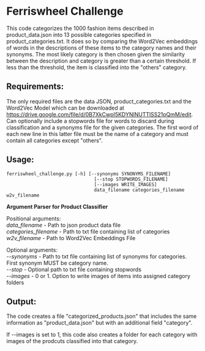 # Ferriswheel Challenge

This code categorizes the 1000 fashion items described in product_data.json into 13 possible categories specified in product_categories.txt. It does so by comparing the Word2Vec embeddings of words in the descriptions of these items to the category names and their synonyms. The most likely category is then chosen given the similarity between the description and category is greater than a certain threshold. If less than the threshold, the item is classified into the "others" category.

## Requirements:
 
The only required files are the data JSON, product_categories.txt and the Word2Vec Model which can be downloaded at https://drive.google.com/file/d/0B7XkCwpI5KDYNlNUTTlSS21pQmM/edit. Can optionally include a stopwords file for words to discard during classification and a synonyms file for the given categories. The first word of each new line in this latter file must be the name of a category and must contain all categories except "others".

## Usage:

```
ferriswheel_challenge.py [-h] [--synonyms SYNONYMS_FILENAME]
                                [--stop STOPWORDS_FILENAME]
                                [--images WRITE_IMAGES]
                                data_filename categories_filename w2v_filename
```

**Argument Parser for Product Classifier**

Positional arguments:\
*data_filename* - Path to json product data file\
*categories_filename* - Path to txt file containing list of categories\
*w2v_filename* - Path to Word2Vec Embeddings File

Optional arguments:\
*--synonyms* - Path to txt file containing list of synonyms for categories. First synonym MUST be category name.\
*--stop* - Optional path to txt file containing stopwords\
*--images* - 0 or 1. Option to write images of items into assigned category folders

## Output:

The code creates a file "categorized_products.json" that includes the same information as "product_data.json" but with an additional field "category".

If --images is set to 1, this code also creates a folder for each category with images of the prodcuts classified into that category.
